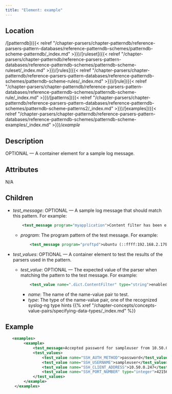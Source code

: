 ```yaml
---
title: "Element: example"
---
```

<!-- DISCLAIMER: This file is based on the syslog-ng Open Source Edition documentation https://github.com/balabit/syslog-ng-ose-guides/commit/2f4a52ee61d1ea9ad27cb4f3168b95408fddfdf2 and is used under the terms of The syslog-ng Open Source Edition Documentation License. The file has been modified by Axoflow. -->

## Location

/[patterndb]({{< relref "/chapter-parsers/chapter-patterndb/reference-parsers-pattern-databases/reference-patterndb-schemes/patterndb-scheme-patterndb/_index.md" >}})/[ruleset]({{< relref "/chapter-parsers/chapter-patterndb/reference-parsers-pattern-databases/reference-patterndb-schemes/patterndb-scheme-ruleset/_index.md" >}})/[rules]({{< relref "/chapter-parsers/chapter-patterndb/reference-parsers-pattern-databases/reference-patterndb-schemes/patterndb-scheme-rules/_index.md" >}})/[rule]({{< relref "/chapter-parsers/chapter-patterndb/reference-parsers-pattern-databases/reference-patterndb-schemes/patterndb-scheme-rule/_index.md" >}})/[patterns]({{< relref "/chapter-parsers/chapter-patterndb/reference-parsers-pattern-databases/reference-patterndb-schemes/patterndb-scheme-patterns2/_index.md" >}})/[examples]({{< relref "/chapter-parsers/chapter-patterndb/reference-parsers-pattern-databases/reference-patterndb-schemes/patterndb-scheme-examples/_index.md" >}})/*example*



## Description

OPTIONAL — A container element for a sample log message.



## Attributes

N/A



## Children

  - *test_message*: OPTIONAL — A sample log message that should match this pattern. For example:
    
    ```xml
        <test_message program="myapplication">Content filter has been enabled</test_message>
    ```
    
      - *program*: The program pattern of the test message. For example:
        
        ```xml
            <test_message program="proftpd">ubuntu (::ffff:192.168.2.179[::ffff:192.168.2.179]) - FTP session closed.</test_message>
        ```

  - *test_values*: OPTIONAL — A container element to test the results of the parsers used in the pattern.
    
      - *test_value*: OPTIONAL — The expected value of the parser when matching the pattern to the test message. For example:
        
        ```xml
            <test_value name=".dict.ContentFilter" type="string">enabled</test_value>
        ```
        
          - *name*: The name of the name-value pair to test.
          - *type*: The type of the name-value pair, one of the recognized syslog-ng type hints {{% xref "/chapter-concepts/concepts-value-pairs/specifying-data-types/_index.md" %}}


## Example

```xml
   <examples>
        <example>
            <test_message>Accepted password for sampleuser from 10.50.0.247 port 42156 ssh2</test_message>
            <test_values>
                <test_value name="SSH_AUTH_METHOD">password</test_value>
                <test_value name="SSH_USERNAME">sampleuser</test_value>
                <test_value name="SSH_CLIENT_ADDRESS">10.50.0.247</test_value>
                <test_value name="SSH_PORT_NUMBER" type="integer">42156</test_value>
            </test_values>
        </example>
    </examples>
```


